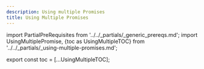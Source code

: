 ```yaml
---
description: Using multiple Promises
title: Using Multiple Promises
---
```

import PartialPreRequisites from '../../_partials/_generic_prereqs.md';
import UsingMultiplePromise, {toc as UsingMultipleTOC} from '../../_partials/_using-multiple-promises.md';

<PartialPreRequisites />

<UsingMultiplePromise />

<!--
    Workaround for ToC of imported content
    See https://github.com/facebook/docusaurus/issues/3915#issuecomment-896193142
-->
export const toc = [...UsingMultipleTOC];
